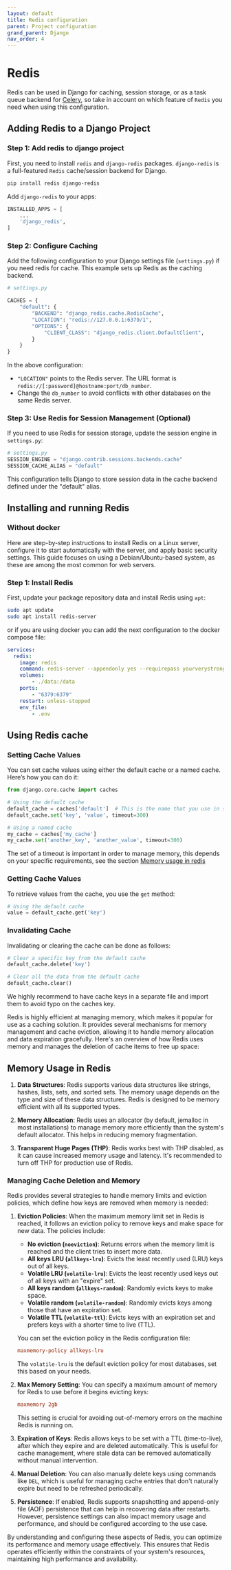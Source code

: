 ```yaml
---
layout: default
title: Redis configuration
parent: Project configuration
grand_parent: Django
nav_order: 4
---
```


# Redis

Redis can be used in Django for caching, session storage, or as a task queue backend for [Celery](add-celery.md), so take in account on which feature of `Redis` you need when using this configuration.

## Adding Redis to a Django Project

### Step 1: Add redis to django project

First, you need to install `redis` and `django-redis` packages. `django-redis` is a full-featured `Redis` cache/session backend for Django.

```bash
pip install redis django-redis
```

Add `django-redis` to your apps:

```python
INSTALLED_APPS = [
    ...
    'django_redis',
]
```

### Step 2: Configure Caching

Add the following configuration to your Django settings file (`settings.py`) if you need redis for cache. This example sets up Redis as the caching backend.

```python
# settings.py

CACHES = {
    "default": {
        "BACKEND": "django_redis.cache.RedisCache",
        "LOCATION": "redis://127.0.0.1:6379/1",
        "OPTIONS": {
            "CLIENT_CLASS": "django_redis.client.DefaultClient",
        }
    }
}
```

In the above configuration:
- `"LOCATION"` points to the Redis server. The URL format is `redis://[:password]@hostname:port/db_number`.
- Change the `db_number` to avoid conflicts with other databases on the same Redis server.

### Step 3: Use Redis for Session Management (Optional)

If you need to use Redis for session storage, update the session engine in `settings.py`:

```python
# settings.py
SESSION_ENGINE = "django.contrib.sessions.backends.cache"
SESSION_CACHE_ALIAS = "default"
```

This configuration tells Django to store session data in the cache backend defined under the "default" alias.

## Installing and running Redis

### Without docker

Here are step-by-step instructions to install Redis on a Linux server, configure it to start automatically with the server, and apply basic security settings. This guide focuses on using a Debian/Ubuntu-based system, as these are among the most common for web servers.

### Step 1: Install Redis

First, update your package repository data and install Redis using `apt`:

```bash
sudo apt update
sudo apt install redis-server
```

or if you are using docker you can add the next configuration to the docker compose file:

```yaml
services:
  redis:
    image: redis
    command: redis-server --appendonly yes --requirepass yourverystrongpassword
    volumes:
        - ./data:/data
    ports:
        - "6379:6379"
    restart: unless-stopped
    env_file:
        - .env
```

## Using Redis cache

### Setting Cache Values

You can set cache values using either the default cache or a named cache. Here’s how you can do it:

```python
from django.core.cache import caches

# Using the default cache
default_cache = caches['default']  # This is the name that you use in settings
default_cache.set('key', 'value', timeout=300)

# Using a named cache
my_cache = caches['my_cache']
my_cache.set('another_key', 'another_value', timeout=300)
```

The set of a timeout is important in order to manage memory, this depends on your specific requirements, see the section [Memory usage in redis](#memory-usage-in-redis)

### Getting Cache Values

To retrieve values from the cache, you use the `get` method:

```python
# Using the default cache
value = default_cache.get('key')
```

### Invalidating Cache

Invalidating or clearing the cache can be done as follows:

```python
# Clear a specific key from the default cache
default_cache.delete('key')

# Clear all the data from the default cache
default_cache.clear()
```

We highly recommend to have cache keys in a separate file and import them to avoid typo on the caches key.

Redis is highly efficient at managing memory, which makes it popular for use as a caching solution. It provides several mechanisms for memory management and cache eviction, allowing it to handle memory allocation and data expiration gracefully. Here's an overview of how Redis uses memory and manages the deletion of cache items to free up space:

## Memory Usage in Redis

1. **Data Structures**: Redis supports various data structures like strings, hashes, lists, sets, and sorted sets. The memory usage depends on the type and size of these data structures. Redis is designed to be memory efficient with all its supported types.

2. **Memory Allocation**: Redis uses an allocator (by default, jemalloc in most installations) to manage memory more efficiently than the system's default allocator. This helps in reducing memory fragmentation.

3. **Transparent Huge Pages (THP)**: Redis works best with THP disabled, as it can cause increased memory usage and latency. It's recommended to turn off THP for production use of Redis.

### Managing Cache Deletion and Memory

Redis provides several strategies to handle memory limits and eviction policies, which define how keys are removed when memory is needed:

1. **Eviction Policies**: When the maximum memory limit set in Redis is reached, it follows an eviction policy to remove keys and make space for new data. The policies include:
   - **No eviction (`noeviction`)**: Returns errors when the memory limit is reached and the client tries to insert more data.
   - **All keys LRU (`allkeys-lru`)**: Evicts the least recently used (LRU) keys out of all keys.
   - **Volatile LRU (`volatile-lru`)**: Evicts the least recently used keys out of all keys with an "expire" set.
   - **All keys random (`allkeys-random`)**: Randomly evicts keys to make space.
   - **Volatile random (`volatile-random`)**: Randomly evicts keys among those that have an expiration set.
   - **Volatile TTL (`volatile-ttl`)**: Evicts keys with an expiration set and prefers keys with a shorter time to live (TTL).
   
   You can set the eviction policy in the Redis configuration file:

   ```conf
   maxmemory-policy allkeys-lru
   ```

   The `volatile-lru` is the default eviction policy for most databases, set this based on your needs.

2. **Max Memory Setting**: You can specify a maximum amount of memory for Redis to use before it begins evicting keys:

   ```conf
   maxmemory 2gb
   ```

   This setting is crucial for avoiding out-of-memory errors on the machine Redis is running on.

3. **Expiration of Keys**: Redis allows keys to be set with a TTL (time-to-live), after which they expire and are deleted automatically. This is useful for cache management, where stale data can be removed automatically without manual intervention.

4. **Manual Deletion**: You can also manually delete keys using commands like `DEL`, which is useful for managing cache entries that don't naturally expire but need to be refreshed periodically.

5. **Persistence**: If enabled, Redis supports snapshotting and append-only file (AOF) persistence that can help in recovering data after restarts. However, persistence settings can also impact memory usage and performance, and should be configured according to the use case.

By understanding and configuring these aspects of Redis, you can optimize its performance and memory usage effectively. This ensures that Redis operates efficiently within the constraints of your system's resources, maintaining high performance and availability.
